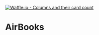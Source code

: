 [![Waffle.io - Columns and their card count](https://badge.waffle.io/5e5d5b55797f064c93f63425ce3e5a77f69421c250251d8af6ce109263db3f28.svg?columns=all)](https://waffle.io/robertove93/AirBooks) 
# AirBooks
